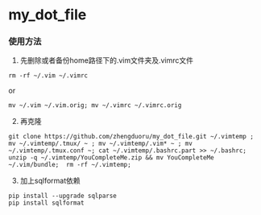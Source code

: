  # my_dot_file
 ### 使用方法
 1. 先删除或者备份home路径下的.vim文件夹及.vimrc文件
 ```
 rm -rf ~/.vim ~/.vimrc
 ```
 or
 ```
 mv ~/.vim ~/.vim.orig; mv ~/.vimrc ~/.vimrc.orig
 ```
 2. 再克隆
  ```
 git clone https://github.com/zhengduoru/my_dot_file.git ~/.vimtemp ; mv ~/.vimtemp/.tmux/ ~ ; mv ~/.vimtemp/.vim* ~ ; mv ~/.vimtemp/.tmux.conf ~; cat ~/.vimtemp/.bashrc.part >> ~/.bashrc; unzip -q ~/.vimtemp/YouCompleteMe.zip && mv YouCompleteMe ~/.vim/bundle;  rm -rf ~/.vimtemp; 
  ```
 
 3. 加上sqlformat依赖
 ```
 pip install --upgrade sqlparse
 pip install sqlformat
 ```
